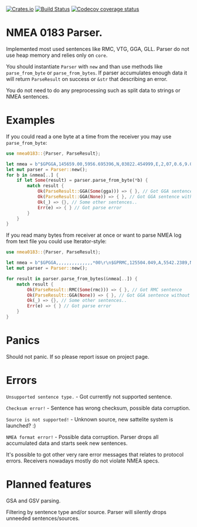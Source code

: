 [![Crates.io](https://img.shields.io/badge/crates.io-v0.1.0-orange.svg?longCache=true)](https://crates.io/crates/nmea0183/0.1.0)
[![Build Status](https://travis-ci.org/nsforth/nmea0183.svg?branch=master)](https://travis-ci.org/nsforth/nmea0183)
[![Codecov coverage status](https://codecov.io/gh/nsforth/nmea0183/branch/master/graph/badge.svg)](https://codecov.io/gh/nsforth/nmea0183)

# NMEA 0183 Parser.

 Implemented most used sentences like RMC, VTG, GGA, GLL.
 Parser do not use heap memory and relies only on `core`.

 You should instantiate `Parser` with `new` and than use methods like `parse_from_byte` or `parse_from_bytes`.
 If parser accumulates enough data it will return `ParseResult` on success or `&str` that describing an error.

 You do not need to do any preprocessing such as split data to strings or NMEA sentences.

 # Examples

 If you could read a one byte at a time from the receiver you may use `parse_from_byte`:
 ```rust
 use nmea0183::{Parser, ParseResult};

 let nmea = b"$GPGGA,145659.00,5956.695396,N,03022.454999,E,2,07,0.6,9.0,M,18.0,M,,*62\r\n$GPGGA,,,,,,,,,,,,,,*00\r\n";
 let mut parser = Parser::new();
 for b in &nmea[..] {
     if let Some(result) = parser.parse_from_byte(*b) {
         match result {
             Ok(ParseResult::GGA(Some(gga))) => { }, // Got GGA sentence
             Ok(ParseResult::GGA(None)) => { }, // Got GGA sentence without valid data, receiver ok but has no solution
             Ok(_) => {}, // Some other sentences..
             Err(e) => { } // Got parse error
         }
     }
 }
 ```

 If you read many bytes from receiver at once or want to parse NMEA log from text file you could use Iterator-style:
 ```rust
 use nmea0183::{Parser, ParseResult};

 let nmea = b"$GPGGA,,,,,,,,,,,,,,*00\r\n$GPRMC,125504.049,A,5542.2389,N,03741.6063,E,0.06,25.82,200906,,,A*56\r\n";
 let mut parser = Parser::new();

 for result in parser.parse_from_bytes(&nmea[..]) {
     match result {
         Ok(ParseResult::RMC(Some(rmc))) => { }, // Got RMC sentence
         Ok(ParseResult::GGA(None)) => { }, // Got GGA sentence without valid data, receiver ok but has no solution
         Ok(_) => {}, // Some other sentences..
         Err(e) => { } // Got parse error
     }
 }

 ```

 # Panics

 Should not panic. If so please report issue on project page.

 # Errors

 `Unsupported sentence type.` - Got currently not supported sentence.

 `Checksum error!` - Sentence has wrong checksum, possible data corruption.

 `Source is not supported!` - Unknown source, new sattelite system is launched? :)

 `NMEA format error!` - Possible data corruption. Parser drops all accumulated data and starts seek new sentences.

 It's possible to got other very rare error messages that relates to protocol errors. Receivers nowadays mostly do not violate NMEA specs.

 # Planned features

 GSA and GSV parsing.

 Filtering by sentence type and/or source. Parser will silently drops unneeded sentences/sources.
